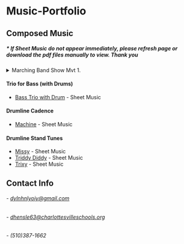 # Music-Portfolio

## Composed Music

##### * If Sheet Music do not appear immediately, please refresh page or download the pdf files manually to view. Thank you

<details><summary>Marching Band Show Mvt 1.</summary>
 
 
- [Ambivalence Mvt 1.](https://github.com/DylnHnlyOIY/Music-Portfolio/blob/main/media/Ambivalence.pdf) - Sheet Music (Download for view full score)
- [Audio File (Download to view](https://github.com/DylnHnlyOIY/Music-Portfolio/blob/main/media/Ambivalence.pdf)

________________________________________________________________________________________________________________________________________

</details>

#### Trio for Bass (with Drums)
- [Bass Trio with Drum](https://github.com/DylnHnlyOIY/Music-Portfolio/blob/main/media/Bass%20Trio.pdf) - Sheet Music
#### Drumline Cadence
- [Machine](https://github.com/DylnHnlyOIY/Music-Portfolio/blob/main/media/Machine.pdf) - Sheet Music
#### Drumline Stand Tunes
- [Missy](https://github.com/DylnHnlyOIY/Music-Portfolio/blob/main/media/Missy.pdf) - Sheet Music
- [Triddy Diddy](https://github.com/DylnHnlyOIY/Music-Portfolio/blob/main/media/Triddy_Diddy.pdf) - Sheet Music
- [Trixy](https://github.com/DylnHnlyOIY/Music-Portfolio/blob/main/media/Trixy.pdf) - Sheet Music

## Contact Info
 
###### - dylnhnlyoiy@gmail.com
###### - dhensle63@charlottesvilleschools.org
###### - (510)387-1662
